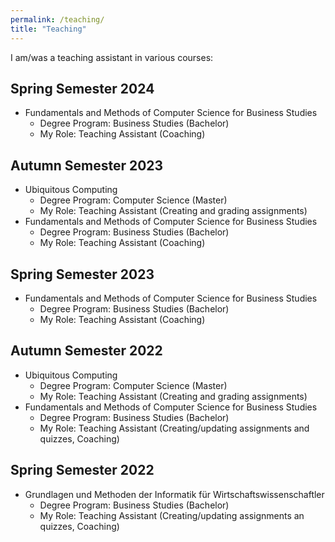 ```yaml
---
permalink: /teaching/
title: "Teaching"
---
```


I am/was a teaching assistant in various courses:

## Spring Semester 2024

- Fundamentals and Methods of Computer Science for Business Studies
    - Degree Program: Business Studies (Bachelor)
    - My Role: Teaching Assistant (Coaching)

## Autumn Semester 2023

- Ubiquitous Computing
    - Degree Program: Computer Science (Master)
    - My Role: Teaching Assistant (Creating and grading assignments)
- Fundamentals and Methods of Computer Science for Business Studies
    - Degree Program: Business Studies (Bachelor)
    - My Role: Teaching Assistant (Coaching)


## Spring Semester 2023

- Fundamentals and Methods of Computer Science for Business Studies
    - Degree Program: Business Studies (Bachelor)
    - My Role: Teaching Assistant (Coaching)

## Autumn Semester 2022

- Ubiquitous Computing
    - Degree Program: Computer Science (Master)
    - My Role: Teaching Assistant (Creating and grading assignments)
- Fundamentals and Methods of Computer Science for Business Studies
    - Degree Program: Business Studies (Bachelor)
    - My Role: Teaching Assistant (Creating/updating assignments and quizzes, Coaching)


## Spring Semester 2022

- Grundlagen und Methoden der Informatik für Wirtschaftswissenschaftler
    - Degree Program: Business Studies (Bachelor)
    - My Role: Teaching Assistant (Creating/updating assignments an quizzes, Coaching)
